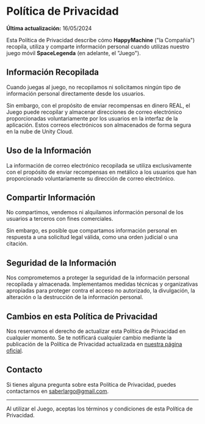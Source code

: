 # Política de Privacidad

**Última actualización:** 16/05/2024

Esta Política de Privacidad describe cómo **HappyMachine** ("la Compañía") recopila, utiliza y comparte información personal cuando utilizas nuestro juego móvil **SpaceLegenda** (en adelante, el "Juego").

## Información Recopilada

Cuando juegas al juego, no recopilamos ni solicitamos ningún tipo de información personal directamente desde los usuarios.

Sin embargo, con el propósito de enviar recompensas en dinero REAL, el Juego puede recopilar y almacenar direcciones de correo electrónico proporcionadas voluntariamente por los usuarios en la interfaz de la aplicación. Estos correos electrónicos son almacenados de forma segura en la nube de Unity Cloud.

## Uso de la Información

La información de correo electrónico recopilada se utiliza exclusivamente con el propósito de enviar recompensas en metálico a los usuarios que han proporcionado voluntariamente su dirección de correo electrónico.

## Compartir Información

No compartimos, vendemos ni alquilamos información personal de los usuarios a terceros con fines comerciales.

Sin embargo, es posible que compartamos información personal en respuesta a una solicitud legal válida, como una orden judicial o una citación.

## Seguridad de la Información

Nos comprometemos a proteger la seguridad de la información personal recopilada y almacenada. Implementamos medidas técnicas y organizativas apropiadas para proteger contra el acceso no autorizado, la divulgación, la alteración o la destrucción de la información personal.

## Cambios en esta Política de Privacidad

Nos reservamos el derecho de actualizar esta Política de Privacidad en cualquier momento. Se te notificará cualquier cambio mediante la publicación de la Política de Privacidad actualizada en [nuestra página oficial](https://carlosvamoreno.github.io/SpaceLegenda/PoliticaDePrivacidad.html).

## Contacto

Si tienes alguna pregunta sobre esta Política de Privacidad, puedes contactarnos en [saberlargo@gmail.com](mailto:saberlargo@gmail.com).

---

Al utilizar el Juego, aceptas los términos y condiciones de esta Política de Privacidad.

